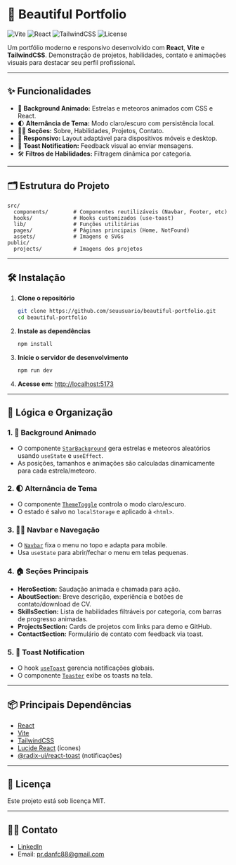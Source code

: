 # 🚀 Beautiful Portfolio

![Vite](https://img.shields.io/badge/Vite-4.0+-purple?logo=vite) ![React](https://img.shields.io/badge/React-19.1.0-blue?logo=react) ![TailwindCSS](https://img.shields.io/badge/TailwindCSS-4.1.7-38bdf8?logo=tailwindcss) ![License](https://img.shields.io/badge/license-MIT-green)

Um portfólio moderno e responsivo desenvolvido com **React**, **Vite** e **TailwindCSS**. Demonstração de projetos, habilidades, contato e animações visuais para destacar seu perfil profissional.

---

## ✨ Funcionalidades

- 🌌 **Background Animado:** Estrelas e meteoros animados com CSS e React.
- 🌓 **Alternância de Tema:** Modo claro/escuro com persistência local.
- 🧑‍💻 **Seções:** Sobre, Habilidades, Projetos, Contato.
- 📱 **Responsivo:** Layout adaptável para dispositivos móveis e desktop.
- 🔔 **Toast Notification:** Feedback visual ao enviar mensagens.
- 🛠️ **Filtros de Habilidades:** Filtragem dinâmica por categoria.

---

## 🗂️ Estrutura do Projeto

```
src/
  components/        # Componentes reutilizáveis (Navbar, Footer, etc)
  hooks/             # Hooks customizados (use-toast)
  lib/               # Funções utilitárias
  pages/             # Páginas principais (Home, NotFound)
  assets/            # Imagens e SVGs
public/
  projects/          # Imagens dos projetos
```

---

## 🛠️ Instalação

1. **Clone o repositório**

   ```sh
   git clone https://github.com/seuusuario/beautiful-portfolio.git
   cd beautiful-portfolio
   ```

2. **Instale as dependências**

   ```sh
   npm install
   ```

3. **Inicie o servidor de desenvolvimento**

   ```sh
   npm run dev
   ```

4. **Acesse em:** [http://localhost:5173](http://localhost:5173)

---

## 🧩 Lógica e Organização

### 1. 🌠 Background Animado

- O componente [`StarBackground`](src/components/StarBackground.jsx) gera estrelas e meteoros aleatórios usando `useState` e `useEffect`.
- As posições, tamanhos e animações são calculadas dinamicamente para cada estrela/meteoro.

### 2. 🌓 Alternância de Tema

- O componente [`ThemeToggle`](src/components/ThemeToggle.jsx) controla o modo claro/escuro.
- O estado é salvo no `localStorage` e aplicado à `<html>`.

### 3. 🧑‍💼 Navbar e Navegação

- O [`Navbar`](src/components/Navbar.jsx) fixa o menu no topo e adapta para mobile.
- Usa `useState` para abrir/fechar o menu em telas pequenas.

### 4. 🏠 Seções Principais

- **HeroSection:** Saudação animada e chamada para ação.
- **AboutSection:** Breve descrição, experiência e botões de contato/download de CV.
- **SkillsSection:** Lista de habilidades filtráveis por categoria, com barras de progresso animadas.
- **ProjectsSection:** Cards de projetos com links para demo e GitHub.
- **ContactSection:** Formulário de contato com feedback via toast.

### 5. 🔔 Toast Notification

- O hook [`useToast`](src/hooks/use-toast.js) gerencia notificações globais.
- O componente [`Toaster`](src/components/ui/toaster.jsx) exibe os toasts na tela.

---

## 📦 Principais Dependências

- [React](https://react.dev/)
- [Vite](https://vitejs.dev/)
- [TailwindCSS](https://tailwindcss.com/)
- [Lucide React](https://lucide.dev/) (ícones)
- [@radix-ui/react-toast](https://www.radix-ui.com/primitives/docs/components/toast) (notificações)

---

## 📄 Licença

Este projeto está sob licença MIT.

---

## 🙋‍♂️ Contato

- [LinkedIn](https://www.linkedin.com/in/daniel-fernandes1988/)
- Email: pr.danfc88@gmail.com
